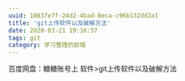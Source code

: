 ```yaml
---
uuid: 10837e7f-24d2-4bad-8eca-c96b132dd2a1
title: 'git上传软件以及破解方法'
date: 2020-03-21 19:16:57
tags: git
category: 学习整理的前端
---
```

百度网盘：糖糖账号上  软件>git上传软件以及破解方法